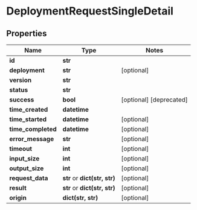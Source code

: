 # DeploymentRequestSingleDetail

## Properties
Name | Type | Notes
------------ | ------------- | -------------
**id** | **str** |
**deployment** | **str** | [optional]
**version** | **str** |
**status** | **str** |
**success** | **bool** | [optional] [deprecated]
**time_created** | **datetime** |
**time_started** | **datetime** | [optional]
**time_completed** | **datetime** | [optional]
**error_message** | **str** | [optional]
**timeout** | **int** | [optional]
**input_size** | **int** | [optional]
**output_size** | **int** | [optional]
**request_data** | **str** or **dict(str, str)** | [optional]
**result** | **str** or **dict(str, str)** | [optional]
**origin** | **dict(str, str)** | [optional]


